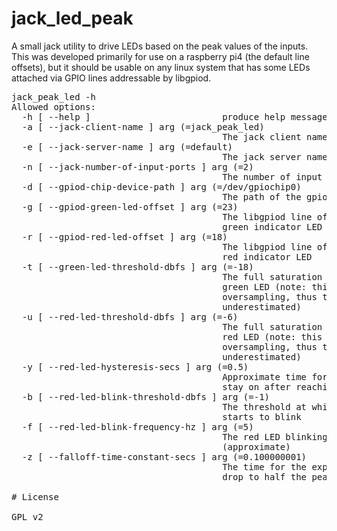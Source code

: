 # jack_led_peak

A small jack utility to drive LEDs based on the peak values of the inputs. This was 
developed primarily for use on a raspberry pi4 (the default line offsets), but it
should be usable on any linux system that has some LEDs attached via GPIO lines 
addressable by libgpiod.

<pre>
jack_peak_led -h
Allowed options:
  -h [ --help ]                         produce help message
  -a [ --jack-client-name ] arg (=jack_peak_led)
                                        The jack client name to use
  -e [ --jack-server-name ] arg (=default)
                                        The jack server name to use
  -n [ --jack-number-of-input-ports ] arg (=2)
                                        The number of input ports to watch
  -d [ --gpiod-chip-device-path ] arg (=/dev/gpiochip0)
                                        The path of the gpiochip device to use
  -g [ --gpiod-green-led-offset ] arg (=23)
                                        The libgpiod line offset to use for the
                                        green indicator LED
  -r [ --gpiod-red-led-offset ] arg (=18)
                                        The libgpiod line offset to use for the
                                        red indicator LED
  -t [ --green-led-threshold-dbfs ] arg (=-18)
                                        The full saturation threshold for the 
                                        green LED (note: this is not using 
                                        oversampling, thus the value will be 
                                        underestimated)
  -u [ --red-led-threshold-dbfs ] arg (=-6)
                                        The full saturation threshold for the 
                                        red LED (note: this is not using 
                                        oversampling, thus the value will be 
                                        underestimated)
  -y [ --red-led-hysteresis-secs ] arg (=0.5)
                                        Approximate time for the red LED to 
                                        stay on after reaching full saturarion
  -b [ --red-led-blink-threshold-dbfs ] arg (=-1)
                                        The threshold at which the red LED 
                                        starts to blink
  -f [ --red-led-blink-frequency-hz ] arg (=5)
                                        The red LED blinking frequency 
                                        (approximate)
  -z [ --falloff-time-constant-secs ] arg (=0.100000001)
                                        The time for the exponential falloff to
                                        drop to half the peak value

# License

GPL v2
